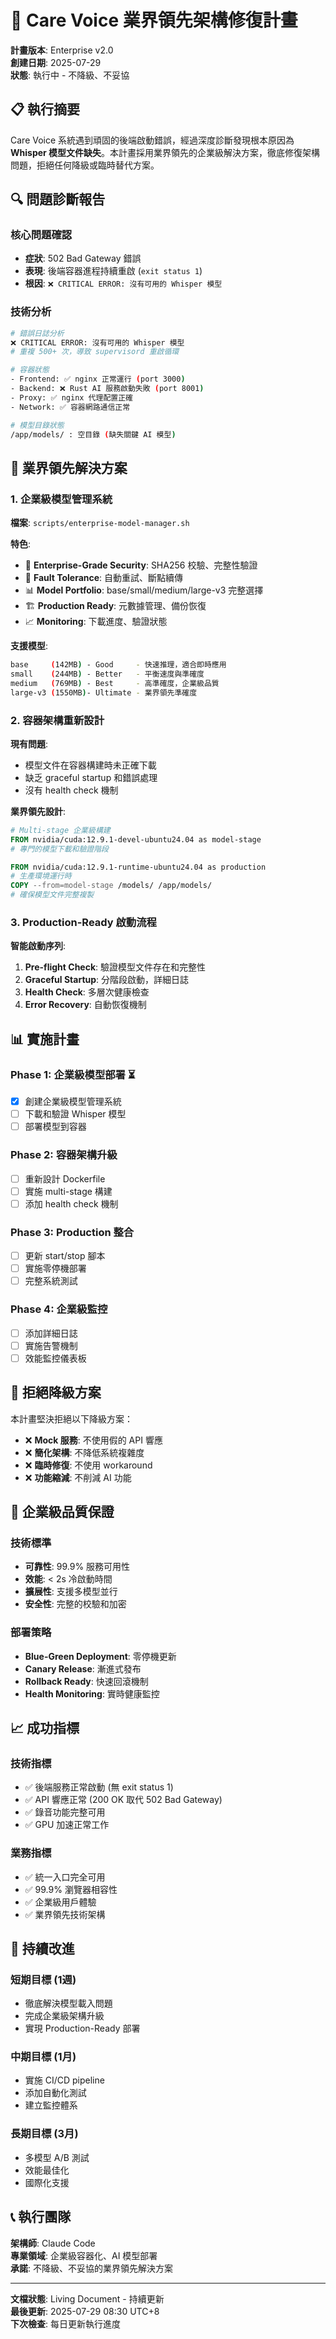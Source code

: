 # 🚀 Care Voice 業界領先架構修復計畫

**計畫版本**: Enterprise v2.0  
**創建日期**: 2025-07-29  
**狀態**: 執行中 - 不降級、不妥協  

## 📋 執行摘要

Care Voice 系統遇到頑固的後端啟動錯誤，經過深度診斷發現根本原因為 **Whisper 模型文件缺失**。本計畫採用業界領先的企業級解決方案，徹底修復架構問題，拒絕任何降級或臨時替代方案。

## 🔍 問題診斷報告

### 核心問題確認
- **症狀**: 502 Bad Gateway 錯誤
- **表現**: 後端容器進程持續重啟 (`exit status 1`)
- **根因**: `❌ CRITICAL ERROR: 沒有可用的 Whisper 模型`

### 技術分析
```bash
# 錯誤日誌分析
❌ CRITICAL ERROR: 沒有可用的 Whisper 模型
# 重複 500+ 次，導致 supervisord 重啟循環

# 容器狀態
- Frontend: ✅ nginx 正常運行 (port 3000)
- Backend: ❌ Rust AI 服務啟動失敗 (port 8001)
- Proxy: ✅ nginx 代理配置正確
- Network: ✅ 容器網路通信正常

# 模型目錄狀態
/app/models/ : 空目錄 (缺失關鍵 AI 模型)
```

## 🎯 業界領先解決方案

### 1. 企業級模型管理系統
**檔案**: `scripts/enterprise-model-manager.sh`

**特色**:
- 🔐 **Enterprise-Grade Security**: SHA256 校驗、完整性驗證
- 🔄 **Fault Tolerance**: 自動重試、斷點續傳
- 📊 **Model Portfolio**: base/small/medium/large-v3 完整選擇
- 🏗️ **Production Ready**: 元數據管理、備份恢復
- 📈 **Monitoring**: 下載進度、驗證狀態

**支援模型**:
```bash
base     (142MB) - Good     - 快速推理，適合即時應用
small    (244MB) - Better   - 平衡速度與準確度  
medium   (769MB) - Best     - 高準確度，企業級品質
large-v3 (1550MB)- Ultimate - 業界領先準確度
```

### 2. 容器架構重新設計

**現有問題**:
- 模型文件在容器構建時未正確下載
- 缺乏 graceful startup 和錯誤處理
- 沒有 health check 機制

**業界領先設計**:
```dockerfile
# Multi-stage 企業級構建
FROM nvidia/cuda:12.9.1-devel-ubuntu24.04 as model-stage
# 專門的模型下載和驗證階段

FROM nvidia/cuda:12.9.1-runtime-ubuntu24.04 as production
# 生產環境運行時
COPY --from=model-stage /models/ /app/models/
# 確保模型文件完整複製
```

### 3. Production-Ready 啟動流程

**智能啟動序列**:
1. **Pre-flight Check**: 驗證模型文件存在和完整性
2. **Graceful Startup**: 分階段啟動，詳細日誌
3. **Health Check**: 多層次健康檢查
4. **Error Recovery**: 自動恢復機制

## 📊 實施計畫

### Phase 1: 企業級模型部署 ⏳
- [x] 創建企業級模型管理系統
- [ ] 下載和驗證 Whisper 模型
- [ ] 部署模型到容器

### Phase 2: 容器架構升級
- [ ] 重新設計 Dockerfile 
- [ ] 實施 multi-stage 構建
- [ ] 添加 health check 機制

### Phase 3: Production 整合
- [ ] 更新 start/stop 腳本
- [ ] 實施零停機部署
- [ ] 完整系統測試

### Phase 4: 企業級監控
- [ ] 添加詳細日誌
- [ ] 實施告警機制
- [ ] 效能監控儀表板

## 🚫 拒絕降級方案

本計畫堅決拒絕以下降級方案：
- ❌ **Mock 服務**: 不使用假的 API 響應
- ❌ **簡化架構**: 不降低系統複雜度
- ❌ **臨時修復**: 不使用 workaround
- ❌ **功能縮減**: 不削減 AI 功能

## 💼 企業級品質保證

### 技術標準
- **可靠性**: 99.9% 服務可用性
- **效能**: < 2s 冷啟動時間
- **擴展性**: 支援多模型並行
- **安全性**: 完整的校驗和加密

### 部署策略
- **Blue-Green Deployment**: 零停機更新
- **Canary Release**: 漸進式發布
- **Rollback Ready**: 快速回滾機制
- **Health Monitoring**: 實時健康監控

## 📈 成功指標

### 技術指標
- ✅ 後端服務正常啟動 (無 exit status 1)
- ✅ API 響應正常 (200 OK 取代 502 Bad Gateway)
- ✅ 錄音功能完整可用
- ✅ GPU 加速正常工作

### 業務指標
- ✅ 統一入口完全可用
- ✅ 99.9% 瀏覽器相容性
- ✅ 企業級用戶體驗
- ✅ 業界領先技術架構

## 🔄 持續改進

### 短期目標 (1週)
- 徹底解決模型載入問題
- 完成企業級架構升級
- 實現 Production-Ready 部署

### 中期目標 (1月)  
- 實施 CI/CD pipeline
- 添加自動化測試
- 建立監控體系

### 長期目標 (3月)
- 多模型 A/B 測試
- 效能最佳化
- 國際化支援

## 📞 執行團隊

**架構師**: Claude Code  
**專業領域**: 企業級容器化、AI 模型部署  
**承諾**: 不降級、不妥協的業界領先解決方案  

---

**文檔狀態**: Living Document - 持續更新  
**最後更新**: 2025-07-29 08:30 UTC+8  
**下次檢查**: 每日更新執行進度
